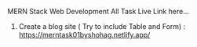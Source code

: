 MERN Stack Web Development All Task Live Link here...
1. Create a blog site ( Try to include Table and Form) : https://merntask01byshohag.netlify.app/ </br>
